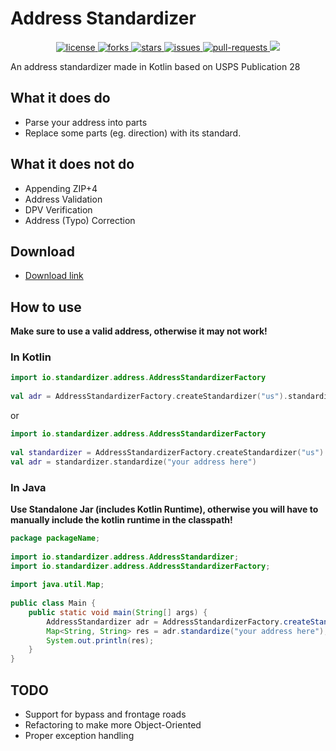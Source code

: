 
# Address Standardizer
<p align="center">
<a href="https://github.com/arh1th/address-standardizer/blob/main/LICENSE" target="blank">
<img src="https://img.shields.io/github/license/arh1th/address-standardizer?style=for-the-badge" alt="license" />
</a>
<a href="https://github.com/arh1th/address-standardizer/fork" target="blank">
<img src="https://img.shields.io/github/forks/arh1th/address-standardizer?style=for-the-badge" alt="forks"/>
</a>
<a href="https://github.com/arh1th/address-standardizer/stargazers" target="blank">
<img src="https://img.shields.io/github/stars/arh1th/address-standardizer?style=for-the-badge" alt="stars"/>
</a>
<a href="https://github.com/arh1th/address-standardizer/issues" target="blank">
<img src="https://img.shields.io/github/issues/arh1th/address-standardizer?style=for-the-badge" alt="issues"/>
</a>
<a href="https://github.com/arh1th/address-standardizer/pulls" target="blank">
<img src="https://img.shields.io/github/issues-pr/arh1th/address-standardizer?style=for-the-badge" alt="pull-requests"/>
</a>
<img src="https://img.shields.io/tokei/lines/github/arh1th/address-standardizer?style=for-the-badge"/>

</p>
An address standardizer made in Kotlin based on USPS Publication 28

## What it does do
- Parse your address into parts
- Replace some parts (eg. direction) with its standard.


## What it does not do
- Appending ZIP+4
- Address Validation
- DPV Verification
- Address (Typo) Correction

## Download
- <a href="https://github.com/arh1th/address-standardizer/releases/tag/1.0-SNAPSHOT"> Download link </a>

## How to use

**Make sure to use a valid address, otherwise it may not work!**

### In Kotlin

```kotlin  
import io.standardizer.address.AddressStandardizerFactory  
  
val adr = AddressStandardizerFactory.createStandardizer("us").standardize("your address here")  
```  
or
```kotlin  
import io.standardizer.address.AddressStandardizerFactory  
  
val standardizer = AddressStandardizerFactory.createStandardizer("us")  
val adr = standardizer.standardize("your address here")  
```  
### In Java
**Use Standalone Jar (includes Kotlin Runtime), otherwise you will have to manually include the kotlin runtime in the classpath!**
```java  
package packageName;  
  
import io.standardizer.address.AddressStandardizer;  
import io.standardizer.address.AddressStandardizerFactory;  
  
import java.util.Map;  
  
public class Main {  
    public static void main(String[] args) { 
        AddressStandardizer adr = AddressStandardizerFactory.createStandardizer("us"); 
        Map<String, String> res = adr.standardize("your address here"); 
        System.out.println(res); 
    }
}  
```  

## TODO
- Support for bypass and frontage roads
- Refactoring to make more Object-Oriented
- Proper exception handling